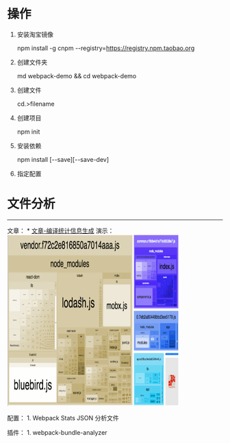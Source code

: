 
# 操作

1. 安装淘宝镜像

	npm install -g cnpm --registry=https://registry.npm.taobao.org

2. 创建文件夹

	md webpack-demo && cd webpack-demo

3. 创建文件

	cd.>filename  

4. 创建项目

	npm init

5. 安装依赖

	npm install [--save][--save-dev] <name>
  
6. 指定配置


# 文件分析
***
文章：
	* [文章-编译统计信息生成](https://www.cnblogs.com/libin-1/p/7027164.html)
		演示：<img src="./img/webpack-bundle-analyzer.gif" alt="" width="400px" height="400px">

配置：
	1. Webpack Stats JSON 分析文件
	
插件：
	1. webpack-bundle-analyzer
